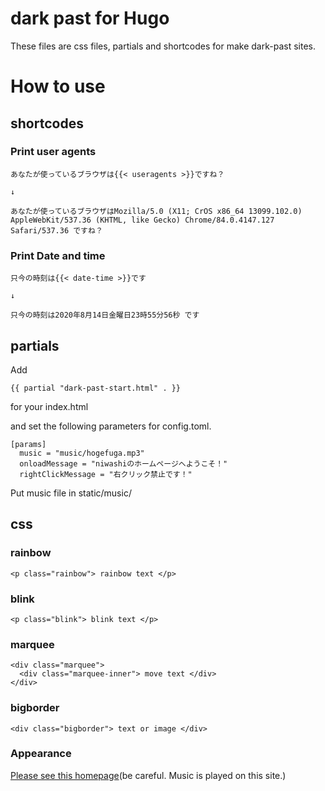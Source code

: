 # dark past for Hugo

These files are css files, partials and shortcodes for make dark-past sites.

# How to use

## shortcodes

### Print user agents

```
あなたが使っているブラウザは{{< useragents >}}ですね？

↓

あなたが使っているブラウザはMozilla/5.0 (X11; CrOS x86_64 13099.102.0) AppleWebKit/537.36 (KHTML, like Gecko) Chrome/84.0.4147.127 Safari/537.36 ですね？
```

### Print Date and time

```
只今の時刻は{{< date-time >}}です

↓

只今の時刻は2020年8月14日金曜日23時55分56秒 です
```

## partials

Add

```
{{ partial "dark-past-start.html" . }}
```

for your index.html

and set the following parameters for config.toml.

```
[params]
  music = "music/hogefuga.mp3"
  onloadMessage = "niwashiのホームページへようこそ！"
  rightClickMessage = "右クリック禁止です！"
```

Put music file in static/music/

## css

### rainbow

```
<p class="rainbow"> rainbow text </p>
```

### blink

```
<p class="blink"> blink text </p>
```

### marquee

```
<div class="marquee">
  <div class="marquee-inner"> move text </div>
</div>
```

### bigborder

```
<div class="bigborder"> text or image </div>
```

### Appearance

[Please see this homepage](https://mustyideas.tokyo/dark_past/)(be careful. Music is played on this site.)
